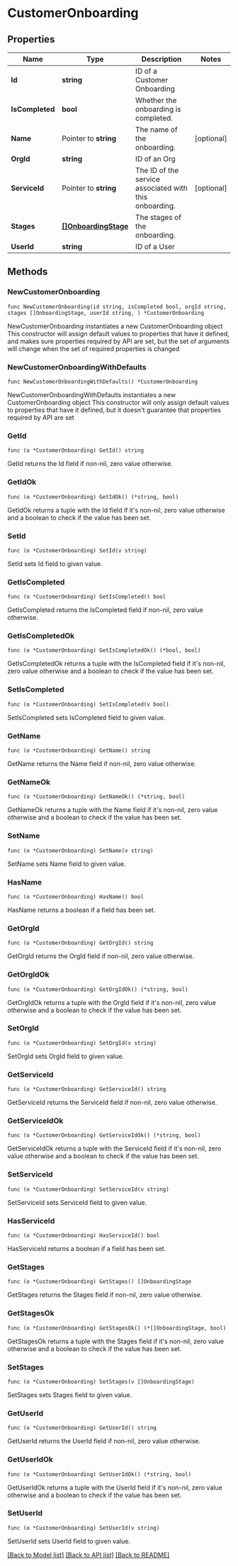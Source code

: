 # CustomerOnboarding

## Properties

Name | Type | Description | Notes
------------ | ------------- | ------------- | -------------
**Id** | **string** | ID of a Customer Onboarding | 
**IsCompleted** | **bool** | Whether the onboarding is completed. | 
**Name** | Pointer to **string** | The name of the onboarding. | [optional] 
**OrgId** | **string** | ID of an Org | 
**ServiceId** | Pointer to **string** | The ID of the service associated with this onboarding. | [optional] 
**Stages** | [**[]OnboardingStage**](OnboardingStage.md) | The stages of the onboarding. | 
**UserId** | **string** | ID of a User | 

## Methods

### NewCustomerOnboarding

`func NewCustomerOnboarding(id string, isCompleted bool, orgId string, stages []OnboardingStage, userId string, ) *CustomerOnboarding`

NewCustomerOnboarding instantiates a new CustomerOnboarding object
This constructor will assign default values to properties that have it defined,
and makes sure properties required by API are set, but the set of arguments
will change when the set of required properties is changed

### NewCustomerOnboardingWithDefaults

`func NewCustomerOnboardingWithDefaults() *CustomerOnboarding`

NewCustomerOnboardingWithDefaults instantiates a new CustomerOnboarding object
This constructor will only assign default values to properties that have it defined,
but it doesn't guarantee that properties required by API are set

### GetId

`func (o *CustomerOnboarding) GetId() string`

GetId returns the Id field if non-nil, zero value otherwise.

### GetIdOk

`func (o *CustomerOnboarding) GetIdOk() (*string, bool)`

GetIdOk returns a tuple with the Id field if it's non-nil, zero value otherwise
and a boolean to check if the value has been set.

### SetId

`func (o *CustomerOnboarding) SetId(v string)`

SetId sets Id field to given value.


### GetIsCompleted

`func (o *CustomerOnboarding) GetIsCompleted() bool`

GetIsCompleted returns the IsCompleted field if non-nil, zero value otherwise.

### GetIsCompletedOk

`func (o *CustomerOnboarding) GetIsCompletedOk() (*bool, bool)`

GetIsCompletedOk returns a tuple with the IsCompleted field if it's non-nil, zero value otherwise
and a boolean to check if the value has been set.

### SetIsCompleted

`func (o *CustomerOnboarding) SetIsCompleted(v bool)`

SetIsCompleted sets IsCompleted field to given value.


### GetName

`func (o *CustomerOnboarding) GetName() string`

GetName returns the Name field if non-nil, zero value otherwise.

### GetNameOk

`func (o *CustomerOnboarding) GetNameOk() (*string, bool)`

GetNameOk returns a tuple with the Name field if it's non-nil, zero value otherwise
and a boolean to check if the value has been set.

### SetName

`func (o *CustomerOnboarding) SetName(v string)`

SetName sets Name field to given value.

### HasName

`func (o *CustomerOnboarding) HasName() bool`

HasName returns a boolean if a field has been set.

### GetOrgId

`func (o *CustomerOnboarding) GetOrgId() string`

GetOrgId returns the OrgId field if non-nil, zero value otherwise.

### GetOrgIdOk

`func (o *CustomerOnboarding) GetOrgIdOk() (*string, bool)`

GetOrgIdOk returns a tuple with the OrgId field if it's non-nil, zero value otherwise
and a boolean to check if the value has been set.

### SetOrgId

`func (o *CustomerOnboarding) SetOrgId(v string)`

SetOrgId sets OrgId field to given value.


### GetServiceId

`func (o *CustomerOnboarding) GetServiceId() string`

GetServiceId returns the ServiceId field if non-nil, zero value otherwise.

### GetServiceIdOk

`func (o *CustomerOnboarding) GetServiceIdOk() (*string, bool)`

GetServiceIdOk returns a tuple with the ServiceId field if it's non-nil, zero value otherwise
and a boolean to check if the value has been set.

### SetServiceId

`func (o *CustomerOnboarding) SetServiceId(v string)`

SetServiceId sets ServiceId field to given value.

### HasServiceId

`func (o *CustomerOnboarding) HasServiceId() bool`

HasServiceId returns a boolean if a field has been set.

### GetStages

`func (o *CustomerOnboarding) GetStages() []OnboardingStage`

GetStages returns the Stages field if non-nil, zero value otherwise.

### GetStagesOk

`func (o *CustomerOnboarding) GetStagesOk() (*[]OnboardingStage, bool)`

GetStagesOk returns a tuple with the Stages field if it's non-nil, zero value otherwise
and a boolean to check if the value has been set.

### SetStages

`func (o *CustomerOnboarding) SetStages(v []OnboardingStage)`

SetStages sets Stages field to given value.


### GetUserId

`func (o *CustomerOnboarding) GetUserId() string`

GetUserId returns the UserId field if non-nil, zero value otherwise.

### GetUserIdOk

`func (o *CustomerOnboarding) GetUserIdOk() (*string, bool)`

GetUserIdOk returns a tuple with the UserId field if it's non-nil, zero value otherwise
and a boolean to check if the value has been set.

### SetUserId

`func (o *CustomerOnboarding) SetUserId(v string)`

SetUserId sets UserId field to given value.



[[Back to Model list]](../README.md#documentation-for-models) [[Back to API list]](../README.md#documentation-for-api-endpoints) [[Back to README]](../README.md)


